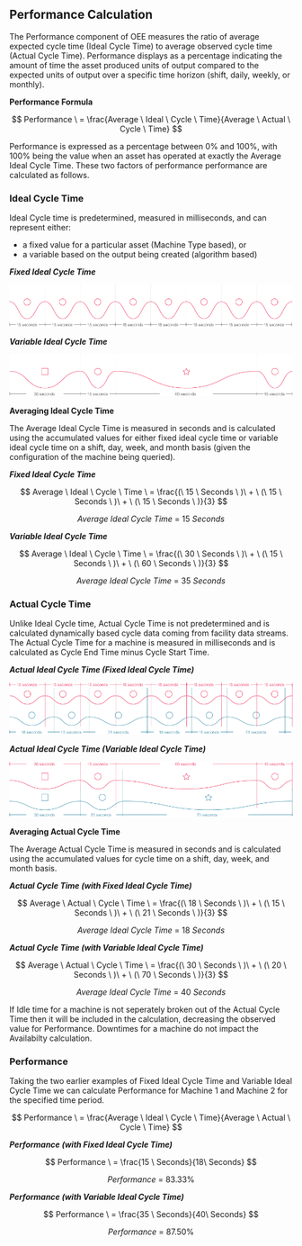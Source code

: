 ## **Performance Calculation**

The Performance component of OEE measures the ratio of average expected cycle time \(Ideal Cycle Time\) to average observed cycle time \(Actual Cycle Time\). Performance displays as a percentage indicating the amount of time the asset  produced units of output compared to the expected units of output over a specific time horizon \(shift, daily, weekly, or monthly\).

**Performance Formula**


$$
Performance \ = \frac{Average \ Ideal \ Cycle \ Time}{Average \ Actual \ Cycle \ Time}
$$


Performance is expressed as a percentage between 0% and 100%, with 100% being the value when an asset has operated at exactly the Average Ideal Cycle Time. These two factors of performance performance are calculated as follows.

### **Ideal Cycle Time**

Ideal Cycle time is predetermined, measured in milliseconds, and can represent either:

* a fixed value for a particular asset \(Machine Type based\), or 
* a variable based on the output being created \(algorithm based\)


_**Fixed Ideal Cycle Time**_

![](/assets/Mockup_FixedIdealCycleTime.png)



_**Variable Ideal Cycle Time**_

![](/assets/Mockup_VariableIdealCycleTime.png)



**Averaging Ideal Cycle Time**

The Average Ideal Cycle Time is measured in seconds and is calculated using the accumulated values for either fixed ideal cycle time or variable ideal cycle time on a shift, day, week, and month basis \(given the configuration of the machine being queried\).

**_Fixed Ideal Cycle Time_**


$$
Average \ Ideal \ Cycle \ Time \ = \frac{(\ 15 \ Seconds \ )\ + \ (\ 15 \ Seconds \ )\ + \ (\ 15 \ Seconds \ )}{3}
$$



$$
Average \ Ideal \ Cycle \ Time \ = \ 15 \ Seconds
$$


**_Variable Ideal Cycle Time_**


$$
Average \ Ideal \ Cycle \ Time \ = \frac{(\ 30 \ Seconds \ )\ + \ (\ 15 \ Seconds \ )\ + \ (\ 60 \ Seconds \ )}{3}
$$



$$
Average \ Ideal \ Cycle \ Time \ = \ 35 \ Seconds
$$


### **Actual Cycle Time**

Unlike Ideal Cycle time, Actual Cycle Time is not predetermined and is calculated dynamically based cycle data coming from facility data streams. The Actual Cycle Time for a machine is measured in milliseconds and is calculated as Cycle End Time minus Cycle Start Time.



_**Actual Ideal Cycle Time \(Fixed Ideal Cycle Time\)**_

![](/assets/Mockup_FixedIdealCycleTime_Overlap.png)



_**Actual Ideal Cycle Time \(Variable Ideal Cycle Time\)**_

![](/assets/Mockup_VariableIdealCycleTime_Overlap.png)



**Averaging Actual Cycle Time**

The Average Actual Cycle Time is measured in seconds and is calculated using the accumulated values for cycle time on a shift, day, week, and month basis.

**_Actual Cycle Time \(with Fixed Ideal Cycle Time\)_**


$$
Average \ Actual \ Cycle \ Time \ = \frac{(\ 18 \ Seconds \ )\ + \ (\ 15 \ Seconds \ )\ + \ (\ 21 \ Seconds \ )}{3}
$$



$$
Average \ Ideal \ Cycle \ Time \ = \ 18 \ Seconds
$$


**_Actual Cycle Time \(with Variable Ideal Cycle Time\)_**


$$
Average \ Actual \ Cycle \ Time \ = \frac{(\ 30 \ Seconds \ )\ + \ (\ 20 \ Seconds \ )\ + \ (\ 70 \ Seconds \ )}{3}
$$



$$
Average \ Ideal \ Cycle \ Time \ = \ 40 \ Seconds
$$


If Idle time for a machine is not seperately broken out of the Actual Cycle Time then it will be included in the calculation, decreasing the observed value for Performance. Downtimes for a machine do not impact the Availabilty calculation.

### **Performance**

Taking the two earlier examples of Fixed Ideal Cycle Time and Variable Ideal Cycle Time we can calculate Performance for Machine 1 and Machine 2 for the specified time period.


$$
Performance \ = \frac{Average \ Ideal \ Cycle \ Time}{Average \ Actual \ Cycle \ Time}
$$


_**Performance \(with Fixed Ideal Cycle Time\)**_


$$
Performance \ = \frac{15 \ Seconds}{18\ Seconds}
$$



$$
Performance \ = \ 83.33 \%
$$


_**Performance \(with Variable Ideal Cycle Time\)**_


$$
Performance \ = \frac{35 \ Seconds}{40\ Seconds}
$$



$$
Performance \ = \ 87.50 \%
$$


